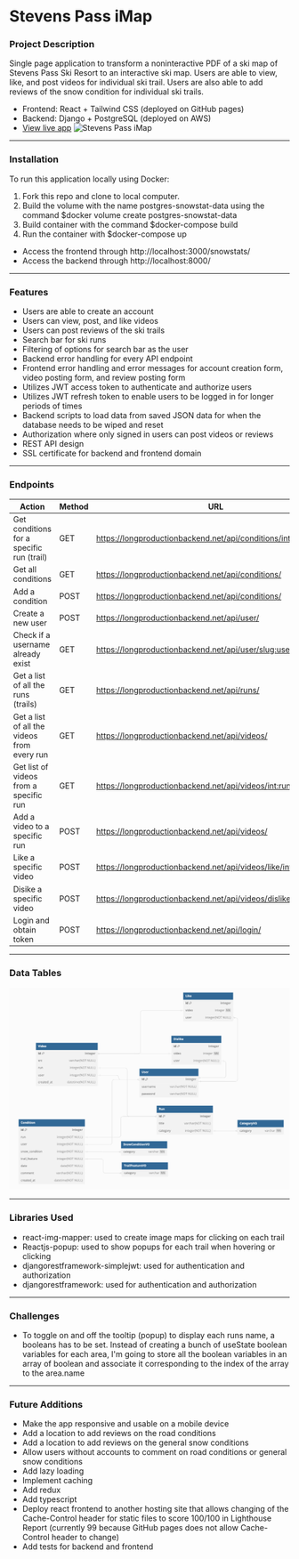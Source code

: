 # Stevens Pass iMap

### Project Description

Single page application to transform a noninteractive PDF of a ski map of Stevens Pass Ski Resort to an interactive ski map. Users are able to view, like, and post videos for individual ski trail. Users are also able to add reviews of the snow condition for individual ski trails.

- Frontend: React + Tailwind CSS (deployed on GitHub pages)
- Backend: Django + PostgreSQL (deployed on AWS)
- [View live app](https://long-guan.github.io/snowstats/)
  ![Stevens Pass iMap](/readme/stevens_pass_imap.png "Stevens Pass iMap")

---

### Installation

To run this application locally using Docker:

1. Fork this repo and clone to local computer.
2. Build the volume with the name postgres-snowstat-data using the command $docker volume create postgres-snowstat-data
3. Build container with the command $docker-compose build
4. Run the container with $docker-compose up

- Access the frontend through http://localhost:3000/snowstats/
- Access the backend through http://localhost:8000/

---

### Features

- Users are able to create an account
- Users can view, post, and like videos
- Users can post reviews of the ski trails
- Search bar for ski runs
- Filtering of options for search bar as the user
- Backend error handling for every API endpoint
- Frontend error handling and error messages for account creation form, video posting form, and review posting form
- Utilizes JWT access token to authenticate and authorize users
- Utilizes JWT refresh token to enable users to be logged in for longer periods of times
- Backend scripts to load data from saved JSON data for when the database needs to be wiped and reset
- Authorization where only signed in users can post videos or reviews
- REST API design
- SSL certificate for backend and frontend domain

---

### Endpoints

| Action                                      | Method | URL                                                                 |
| ------------------------------------------- | ------ | ------------------------------------------------------------------- |
| Get conditions for a specific run (trail)   | GET    | https://longproductionbackend.net/api/conditions/<int:run_id>/      |
| Get all conditions                          | GET    | https://longproductionbackend.net/api/conditions/                   |
| Add a condition                             | POST   | https://longproductionbackend.net/api/conditions/                   |
| Create a new user                           | POST   | https://longproductionbackend.net/api/user/                         |
| Check if a username already exist           | GET    | https://longproductionbackend.net/api/user/<slug:username>          |
| Get a list of all the runs (trails)         | GET    | https://longproductionbackend.net/api/runs/                         |
| Get a list of all the videos from every run | GET    | https://longproductionbackend.net/api/videos/                       |
| Get list of videos from a specific run      | GET    | https://longproductionbackend.net/api/videos/<int:run_id>/          |
| Add a video to a specific run               | POST   | https://longproductionbackend.net/api/videos/                       |
| Like a specific video                       | POST   | https://longproductionbackend.net/api/videos/like/<int:video_id>    |
| Disike a specific video                     | POST   | https://longproductionbackend.net/api/videos/dislike/<int:video_id> |
| Login and obtain token                      | POST   | https://longproductionbackend.net/api/login/                        |

---

### Data Tables

![Data Tables](/readme/data_tables.png "Data Tables")

---

### Libraries Used

- react-img-mapper: used to create image maps for clicking on each trail
- Reactjs-popup: used to show popups for each trail when hovering or clicking
- djangorestframework-simplejwt: used for authentication and authorization
- djangorestframework: used for authentication and authorization

---

### Challenges

- To toggle on and off the tooltip (popup) to display each runs name, a booleans has to be set. Instead of creating a bunch of useState boolean variables for each area, I'm going to store all the boolean variables in an array of boolean and associate it corresponding to the index of the array to the area.name

---

### Future Additions

- Make the app responsive and usable on a mobile device
- Add a location to add reviews on the road conditions
- Add a location to add reviews on the general snow conditions
- Allow users without accounts to comment on road conditions or general snow conditions
- Add lazy loading
- Implement caching
- Add redux
- Add typescript
- Deploy react frontend to another hosting site that allows changing of the Cache-Control header for static files to score 100/100 in Lighthouse Report (currently 99 because GitHub pages does not allow Cache-Control header to change)
- Add tests for backend and frontend
